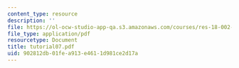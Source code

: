 ```yaml
---
content_type: resource
description: ''
file: https://ol-ocw-studio-app-qa.s3.amazonaws.com/courses/res-18-002-introduction-to-matlab-spring-2008/902812db01fea913e4611d981ce2d17a_tutorial07.pdf
file_type: application/pdf
resourcetype: Document
title: tutorial07.pdf
uid: 902812db-01fe-a913-e461-1d981ce2d17a
---
```

